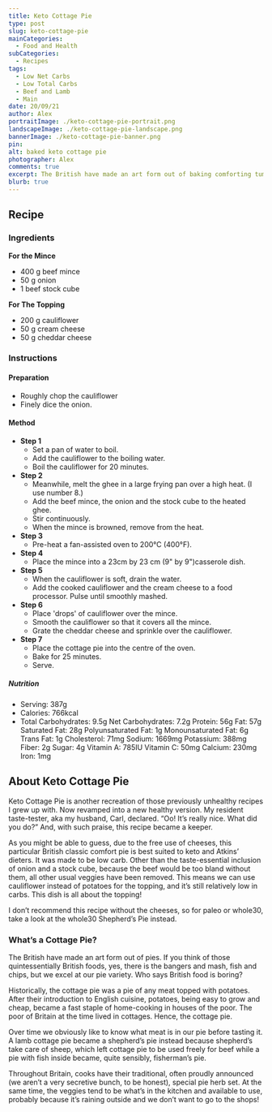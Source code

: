 ```yaml
---
title: Keto Cottage Pie
type: post
slug: keto-cottage-pie
mainCategories: 
  - Food and Health
subCategories: 
  - Recipes
tags: 
  - Low Net Carbs 
  - Low Total Carbs 
  - Beef and Lamb 
  - Main
date: 20/09/21
author: Alex
portraitImage: ./keto-cottage-pie-portrait.png
landscapeImage: ./keto-cottage-pie-landscape.png
bannerImage: ./keto-cottage-pie-banner.png
pin: 
alt: baked keto cottage pie
photographer: Alex
comments: true
excerpt: The British have made an art form out of baking comforting tummy-filling rib-sticking pies. This is one which is made to be lower in net carbs. Beef mince and onion with cauliflower cream cheese topping and a crust of cheddar cheese.
blurb: true
---
```


## Recipe ##

### Ingredients ###

**For the Mince**
  - 400 g beef mince
  - 50 g onion
  - 1 beef stock cube

**For The Topping**
  - 200 g cauliflower
  - 50 g cream cheese
  - 50 g cheddar cheese

### Instructions ###

#### Preparation ####
  - Roughly chop the cauliflower
  - Finely dice the onion.

#### Method ####
  - **Step 1**
    - Set a pan of water to boil.
    - Add the cauliflower to the boiling water.
    - Boil the cauliflower for 20 minutes.
  - **Step 2**
    - Meanwhile, melt the ghee in a large frying pan over a high heat. (I use number 8.)
    - Add the beef mince, the onion and the stock cube to the heated ghee. 
    - Stir continuously. 
    - When the mince is browned, remove from the heat.
  - **Step 3**
    - Pre-heat a fan-assisted oven to 200°C (400°F).
  - **Step 4**
    - Place the mince into a 23cm by 23 cm (9" by 9")casserole dish.
  - **Step 5**
    - When the cauliflower is soft, drain the water.
    - Add the cooked cauliflower and the cream cheese to a food processor. Pulse until smoothly mashed.
  - **Step 6**
    - Place 'drops' of cauliflower over the mince.
    - Smooth the cauliflower so that it covers all the mince.
    - Grate the cheddar cheese and sprinkle over the cauliflower.
  - **Step 7**
    - Place the cottage pie into the centre of the oven. 
    - Bake for 25 minutes.
    - Serve.

##### Nutrition #####
- Serving: 387g
- Calories: 766kcal
- Total Carbohydrates: 9.5g
Net Carbohydrates: 7.2g
Protein: 56g
Fat: 57g
Saturated Fat: 28g
Polyunsaturated Fat: 1g
Monounsaturated Fat: 6g
Trans Fat: 1g
Cholesterol: 71mg
Sodium: 1669mg
Potassium: 388mg
Fiber: 2g
Sugar: 4g
Vitamin A: 785IU
Vitamin C: 50mg
Calcium: 230mg
Iron: 1mg

## About Keto Cottage Pie ## 
Keto Cottage Pie is another recreation of those previously unhealthy recipes I grew up with. Now revamped into a new healthy version. My resident taste-tester, aka my husband, Carl, declared. “Oo! It’s really nice. What did you do?” And, with such praise, this recipe became a keeper.

As you might be able to guess, due to the free use of cheeses, this particular British classic comfort pie is best suited to keto and Atkins’ dieters. It was made to be low carb. Other than the taste-essential inclusion of onion and a stock cube, because the beef would be too bland without them, all other usual veggies have been removed.  This means we can use cauliflower instead of potatoes for the topping, and it’s still relatively low in carbs.  This dish is all about the topping!

I don’t recommend this recipe without the cheeses, so for paleo or whole30, take a look at the whole30 Shepherd’s Pie instead.

### What’s a Cottage Pie? ###
The British have made an art form out of pies.  If you think of those quintessentially British foods, yes, there is the bangers and mash, fish and chips, but we excel at our pie variety. Who says British food is boring?

Historically, the cottage pie was a pie of any meat topped with potatoes.  After their introduction to English cuisine, potatoes, being easy to grow and cheap, became a fast staple of home-cooking in houses of the poor. The poor of Britain at the time lived in cottages. Hence, the cottage pie.

Over time we obviously like to know what meat is in our pie before tasting it. A lamb cottage pie became a shepherd’s pie instead because shepherd’s take care of sheep, which left cottage pie to be used freely for beef while a pie with fish inside became, quite sensibly, fisherman’s pie.

Throughout Britain, cooks have their traditional, often proudly announced (we aren’t a very secretive bunch, to be honest), special pie herb set. At the same time, the veggies tend to be what’s in the kitchen and available to use, probably because it’s raining outside and we don’t want to go to the shops!
